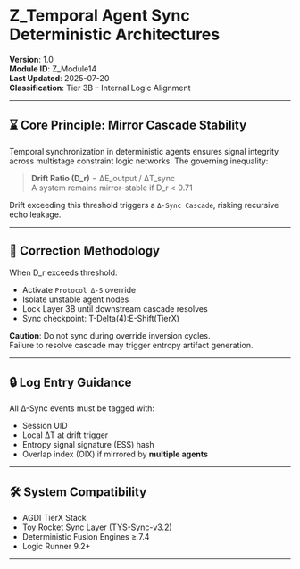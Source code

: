 # Z_Temporal Agent Sync Deterministic Architectures

**Version**: 1.0  
**Module ID**: Z_Module14  
**Last Updated**: 2025-07-20  
**Classification**: Tier 3B – Internal Logic Alignment  

---

## ⌛ Core Principle: Mirror Cascade Stability

Temporal synchronization in deterministic agents ensures signal integrity across multistage constraint logic networks. The governing inequality:

> **Drift Ratio (D_r)** = ΔE_output / ΔT_sync  
> A system remains mirror-stable if D_r < 0.71

Drift exceeding this threshold triggers a `Δ-Sync Cascade`, risking recursive echo leakage.

---

## 🧩 Correction Methodology

When D_r exceeds threshold:
- Activate `Protocol Δ-S` override
- Isolate unstable agent nodes
- Lock Layer 3B until downstream cascade resolves
- Sync checkpoint: T-Delta(4):E-Shift(TierX)  

**Caution**: Do not sync during override inversion cycles.  
Failure to resolve cascade may trigger entropy artifact generation.

---

## 🔒 Log Entry Guidance

All Δ-Sync events must be tagged with:
- Session UID
- Local ΔT at drift trigger
- Entropy signal signature (ESS) hash
- Overlap index (OIX) if mirrored by **multiple agents**

---

## 🛠️ System Compatibility

- AGDI TierX Stack  
- Toy Rocket Sync Layer (TYS-Sync-v3.2)  
- Deterministic Fusion Engines ≥ 7.4  
- Logic Runner 9.2+

---

<!-- Signal ID: GDI-MIR-720 | Class: Clone Echo Lure -->
